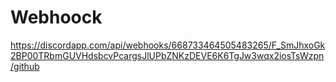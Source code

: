 # Webhoock
https://discordapp.com/api/webhooks/668733464505483265/F_SmJhxoGk2BP00TRbmGUVHdsbcvPcargsJlUPbZNKzDEVE6K6TgJw3wqx2iosTsWzpn/github
